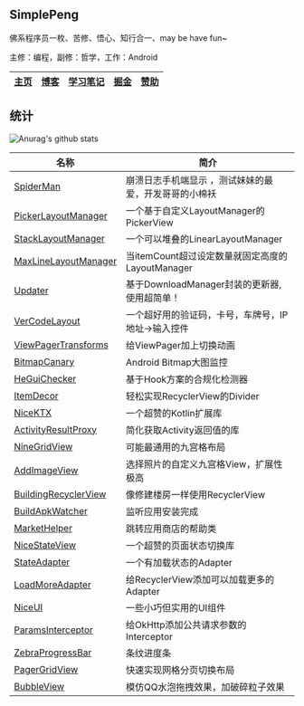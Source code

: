 ## SimplePeng

佛系程序员一枚、苦修、悟心、知行合一、may be have fun~

主修：编程，副修：哲学，工作：Android 

| [主页](https://www.simplepeng.com) | [博客](https://www.simplepeng.com/blog) | [学习笔记](https://www.simplepeng.com/KeepLearning) | [掘金](https://juejin.cn/user/641770519265832) | [赞助](https://simplepeng.com/merge_pay_code) |
| ---------------------------------- | --------------------------------------- | --------------------------------------------------- | ---------------------------------------------- | --------------------------------------------- |

## 统计

![Anurag's github stats](https://github-readme-stats.vercel.app/api?username=simplepeng&count_private=true)

| 名称                                                         | 简介                                                  |
| ------------------------------------------------------------ | ----------------------------------------------------- |
| [SpiderMan](https://github.com/simplepeng/SpiderMan)         | 崩溃日志手机端显示 ，测试妹妹的最爱，开发哥哥的小棉袄 |
| [PickerLayoutManager](https://github.com/simplepeng/PickerLayoutManager) | 一个基于自定义LayoutManager的PickerView               |
| [StackLayoutManager](https://github.com/simplepeng/StackLayoutManager) | 一个可以堆叠的LinearLayoutManager                     |
| [MaxLineLayoutManager](https://github.com/simplepeng/MaxLineLayoutManager) | 当itemCount超过设定数量就固定高度的LayoutManager      |
| [Updater](https://github.com/simplepeng/Updater)             | 基于DownloadManager封装的更新器,使用超简单！          |
| [VerCodeLayout](https://github.com/simplepeng/VerCodeLayout) | 一个超好用的验证码，卡号，车牌号，IP地址->输入控件    |
| [ViewPagerTransforms](https://github.com/simplepeng/ViewPagerTransforms) | 给ViewPager加上切换动画                               |
| [BitmapCanary](https://github.com/simplepeng/BitmapCanary)   | Android Bitmap大图监控                                |
| [HeGuiChecker](https://github.com/simplepeng/HeGuiChecker)   | 基于Hook方案的合规化检测器                            |
| [ItemDecor](https://github.com/simplepeng/ItemDecor)         | 轻松实现RecyclerView的Divider                         |
| [NiceKTX](https://github.com/simplepeng/NiceKTX)             | 一个超赞的Kotlin扩展库                                |
| [ActivityResultProxy](https://github.com/simplepeng/ActivityResultProxy) | 简化获取Activity返回值的库                            |
| [NineGridView](https://github.com/simplepeng/NineGridView)   | 可能最通用的九宫格布局                                |
| [AddImageView](https://github.com/simplepeng/AddImageView)   | 选择照片的自定义九宫格View，扩展性极高                |
| [BuildingRecyclerView](https://github.com/simplepeng/BuildingRecyclerView) | 像修建楼房一样使用RecyclerView                        |
| [BuildApkWatcher](https://github.com/simplepeng/BuildApkWatcher) | 监听应用安装完成                                      |
| [MarketHelper](https://github.com/simplepeng/MarketHelper)   | 跳转应用商店的帮助类                                  |
| [NiceStateView](https://github.com/simplepeng/NiceStateView) | 一个超赞的页面状态切换库                              |
| [StateAdapter](https://github.com/simplepeng/StateAdapter)   | 一个有加载状态的Adapter                               |
| [LoadMoreAdapter](https://github.com/simplepeng/LoadMoreAdapter) | 给RecyclerView添加可以加载更多的Adapter               |
| [NiceUI](https://github.com/simplepeng/NiceUI)               | 一些小巧但实用的UI组件                                |
| [ParamsInterceptor](https://github.com/simplepeng/ParamsInterceptor) | 给OkHttp添加公共请求参数的Interceptor                 |
| [ZebraProgressBar](https://github.com/simplepeng/ZebraProgressBar) | 条纹进度条                                            |
| [PagerGridView](https://github.com/simplepeng/PagerGridView) | 快速实现网格分页切换布局                              |
| [BubbleView](https://github.com/simplepeng/BubbleView)       | 模仿QQ水泡拖拽效果，加破碎粒子效果                    |


